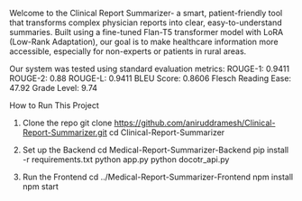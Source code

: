 Welcome to the Clinical Report Summarizer- a smart, patient-friendly tool that transforms complex physician reports into clear, easy-to-understand summaries. Built using a fine-tuned Flan-T5 transformer model with LoRA (Low-Rank Adaptation), our goal is to make healthcare information more accessible, especially for non-experts or patients in rural areas.

Our system was tested using standard evaluation metrics:
ROUGE-1: 0.9411
ROUGE-2: 0.88
ROUGE-L: 0.9411
BLEU Score: 0.8606
Flesch Reading Ease: 47.92
Grade Level: 9.74

How to Run This Project

1. Clone the repo
git clone https://github.com/aniruddramesh/Clinical-Report-Summarizer.git
cd Clinical-Report-Summarizer

3. Set up the Backend
cd Medical-Report-Summarizer-Backend
pip install -r requirements.txt
python app.py
python docotr_api.py

5. Run the Frontend
cd ../Medical-Report-Summarizer-Frontend
npm install
npm start
